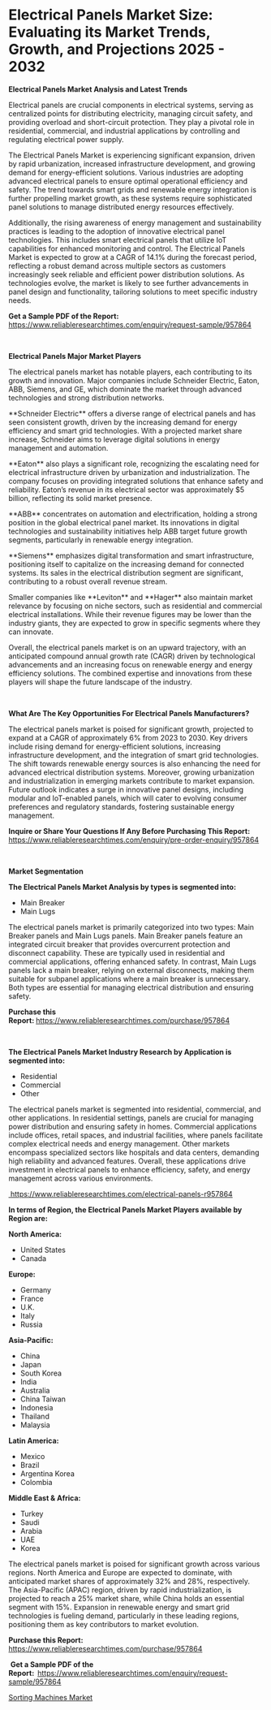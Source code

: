 <p><h1>Electrical Panels Market Size: Evaluating its Market Trends, Growth, and Projections 2025 - 2032</h1></p><p><strong>Electrical Panels Market Analysis and Latest Trends</strong></p>
<p><p>Electrical panels are crucial components in electrical systems, serving as centralized points for distributing electricity, managing circuit safety, and providing overload and short-circuit protection. They play a pivotal role in residential, commercial, and industrial applications by controlling and regulating electrical power supply.</p><p>The Electrical Panels Market is experiencing significant expansion, driven by rapid urbanization, increased infrastructure development, and growing demand for energy-efficient solutions. Various industries are adopting advanced electrical panels to ensure optimal operational efficiency and safety. The trend towards smart grids and renewable energy integration is further propelling market growth, as these systems require sophisticated panel solutions to manage distributed energy resources effectively.</p><p>Additionally, the rising awareness of energy management and sustainability practices is leading to the adoption of innovative electrical panel technologies. This includes smart electrical panels that utilize IoT capabilities for enhanced monitoring and control. The Electrical Panels Market is expected to grow at a CAGR of 14.1% during the forecast period, reflecting a robust demand across multiple sectors as customers increasingly seek reliable and efficient power distribution solutions. As technologies evolve, the market is likely to see further advancements in panel design and functionality, tailoring solutions to meet specific industry needs.</p></p>
<p><strong>Get a Sample PDF of the Report:&nbsp;</strong> <a href="https://www.reliableresearchtimes.com/enquiry/request-sample/957864?utm_campaign=2189&utm_medium=2&utm_source=Github&utm_content=ia&utm_term=21022025&utm_id=electrical-panels">https://www.reliableresearchtimes.com/enquiry/request-sample/957864</a></p>
<p>&nbsp;</p>
<p><strong>Electrical Panels Major Market Players</strong></p>
<p><p>The electrical panels market has notable players, each contributing to its growth and innovation. Major companies include Schneider Electric, Eaton, ABB, Siemens, and GE, which dominate the market through advanced technologies and strong distribution networks. </p><p>**Schneider Electric** offers a diverse range of electrical panels and has seen consistent growth, driven by the increasing demand for energy efficiency and smart grid technologies. With a projected market share increase, Schneider aims to leverage digital solutions in energy management and automation.</p><p>**Eaton** also plays a significant role, recognizing the escalating need for electrical infrastructure driven by urbanization and industrialization. The company focuses on providing integrated solutions that enhance safety and reliability. Eaton’s revenue in its electrical sector was approximately $5 billion, reflecting its solid market presence.</p><p>**ABB** concentrates on automation and electrification, holding a strong position in the global electrical panel market. Its innovations in digital technologies and sustainability initiatives help ABB target future growth segments, particularly in renewable energy integration.</p><p>**Siemens** emphasizes digital transformation and smart infrastructure, positioning itself to capitalize on the increasing demand for connected systems. Its sales in the electrical distribution segment are significant, contributing to a robust overall revenue stream.</p><p>Smaller companies like **Leviton** and **Hager** also maintain market relevance by focusing on niche sectors, such as residential and commercial electrical installations. While their revenue figures may be lower than the industry giants, they are expected to grow in specific segments where they can innovate.</p><p>Overall, the electrical panels market is on an upward trajectory, with an anticipated compound annual growth rate (CAGR) driven by technological advancements and an increasing focus on renewable energy and energy efficiency solutions. The combined expertise and innovations from these players will shape the future landscape of the industry.</p></p>
<p>&nbsp;</p>
<p><strong>What Are The Key Opportunities For Electrical Panels Manufacturers?</strong></p>
<p><p>The electrical panels market is poised for significant growth, projected to expand at a CAGR of approximately 6% from 2023 to 2030. Key drivers include rising demand for energy-efficient solutions, increasing infrastructure development, and the integration of smart grid technologies. The shift towards renewable energy sources is also enhancing the need for advanced electrical distribution systems. Moreover, growing urbanization and industrialization in emerging markets contribute to market expansion. Future outlook indicates a surge in innovative panel designs, including modular and IoT-enabled panels, which will cater to evolving consumer preferences and regulatory standards, fostering sustainable energy management.</p></p>
<p><strong>Inquire or Share Your Questions If Any Before Purchasing This Report:</strong> <a href="https://www.reliableresearchtimes.com/enquiry/pre-order-enquiry/957864?utm_campaign=2189&utm_medium=2&utm_source=Github&utm_content=ia&utm_term=21022025&utm_id=electrical-panels">https://www.reliableresearchtimes.com/enquiry/pre-order-enquiry/957864</a></p>
<p>&nbsp;</p>
<p><strong>Market Segmentation</strong></p>
<p><strong>The Electrical Panels Market Analysis by types is segmented into:</strong></p>
<p><ul><li>Main Breaker</li><li>Main Lugs</li></ul></p>
<p><p>The electrical panels market is primarily categorized into two types: Main Breaker panels and Main Lugs panels. Main Breaker panels feature an integrated circuit breaker that provides overcurrent protection and disconnect capability. These are typically used in residential and commercial applications, offering enhanced safety. In contrast, Main Lugs panels lack a main breaker, relying on external disconnects, making them suitable for subpanel applications where a main breaker is unnecessary. Both types are essential for managing electrical distribution and ensuring safety.</p></p>
<p><strong>Purchase this Report:&nbsp;</strong><a href="https://www.reliableresearchtimes.com/purchase/957864?utm_campaign=2189&utm_medium=2&utm_source=Github&utm_content=ia&utm_term=21022025&utm_id=electrical-panels">https://www.reliableresearchtimes.com/purchase/957864</a></p>
<p>&nbsp;</p>
<p><strong>The Electrical Panels Market Industry Research by Application is segmented into:</strong></p>
<p><ul><li>Residential</li><li>Commercial</li><li>Other</li></ul></p>
<p><p>The electrical panels market is segmented into residential, commercial, and other applications. In residential settings, panels are crucial for managing power distribution and ensuring safety in homes. Commercial applications include offices, retail spaces, and industrial facilities, where panels facilitate complex electrical needs and energy management. Other markets encompass specialized sectors like hospitals and data centers, demanding high reliability and advanced features. Overall, these applications drive investment in electrical panels to enhance efficiency, safety, and energy management across various environments.</p></p>
<p><a href="https://www.reliableresearchtimes.com/electrical-panels-r957864?utm_campaign=2189&utm_medium=2&utm_source=Github&utm_content=ia&utm_term=21022025&utm_id=electrical-panels">&nbsp;https://www.reliableresearchtimes.com/electrical-panels-r957864</a></p>
<p><strong>In terms of Region, the Electrical Panels Market Players available by Region are:</strong></p>
<p>
    <p> <strong> North America: </strong>
        <ul>
            <li>United States</li>
            <li>Canada</li>
        </ul>
        </p> 
    <p> <strong> Europe: </strong>
        <ul>
            <li>Germany</li>
            <li>France</li>
            <li>U.K.</li>
            <li>Italy</li>
            <li>Russia</li>
        </ul>
        </p> 
    <p> <strong> Asia-Pacific: </strong>
        <ul>
            <li>China</li>
            <li>Japan</li>
            <li>South Korea</li>
            <li>India</li>
            <li>Australia</li>
            <li>China Taiwan</li>
            <li>Indonesia</li>
            <li>Thailand</li>
            <li>Malaysia</li>
        </ul>
        </p> 
    <p> <strong> Latin America: </strong>
        <ul>
            <li>Mexico</li>
            <li>Brazil</li>
            <li>Argentina Korea</li>
            <li>Colombia</li>
        </ul>
        </p> 
    <p> <strong> Middle East & Africa: </strong>
        <ul>
            <li>Turkey</li>
            <li>Saudi</li>
            <li>Arabia</li>
            <li>UAE</li>
            <li>Korea</li>
        </ul>
    </p>
    </p>
<p><p>The electrical panels market is poised for significant growth across various regions. North America and Europe are expected to dominate, with anticipated market shares of approximately 32% and 28%, respectively. The Asia-Pacific (APAC) region, driven by rapid industrialization, is projected to reach a 25% market share, while China holds an essential segment with 15%. Expansion in renewable energy and smart grid technologies is fueling demand, particularly in these leading regions, positioning them as key contributors to market evolution.</p></p>
<p><strong>Purchase this Report: </strong><a href="https://www.reliableresearchtimes.com/purchase/957864?utm_campaign=2189&utm_medium=2&utm_source=Github&utm_content=ia&utm_term=21022025&utm_id=electrical-panels">https://www.reliableresearchtimes.com/purchase/957864</a></p>
<p>&nbsp;<strong>Get a Sample PDF of the Report:&nbsp;&nbsp;</strong><a href="https://www.reliableresearchtimes.com/enquiry/request-sample/957864?utm_campaign=2189&utm_medium=2&utm_source=Github&utm_content=ia&utm_term=21022025&utm_id=electrical-panels">https://www.reliableresearchtimes.com/enquiry/request-sample/957864</a></p>
<p><strong></strong></p>
<p><p><a href="https://github.com/hillsmyung726/Market-Research-Report-List-1/blob/main/sorting-machines-market.md?utm_campaign=2189&utm_medium=2&utm_source=Github&utm_content=ia&utm_term=21022025&utm_id=electrical-panels">Sorting Machines Market</a></p></p>